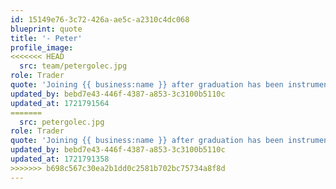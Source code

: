 ```yaml
---
id: 15149e76-3c72-426a-ae5c-a2310c4dc068
blueprint: quote
title: '- Peter'
profile_image:
<<<<<<< HEAD
  src: team/petergolec.jpg
role: Trader
quote: 'Joining {{ business:name }} after graduation has been instrumental in honing my skills and fostering personal growth, both professionally and personally. The transparent culture at {{ business:name }} highlights the collective dedication of every member, fostering an environment where each individual can unleash their full potential as part of a cohesive team.'
updated_by: bebd7e43-446f-4387-a853-3c3100b5110c
updated_at: 1721791564
=======
  src: petergolec.jpg
role: Trader
quote: 'Joining {{ business:name }} after graduation has been instrumental in honing my skills and fostering personal growth, both professionally and personally. The transparent culture at {{ business:name }} highlights the collective dedication of every member, fostering an environment where each individual can unleash their full potential as part of a cohesive team.'
updated_by: bebd7e43-446f-4387-a853-3c3100b5110c
updated_at: 1721791358
>>>>>>> b698c567c30ea2b1dd0c2581b702bc75734a8f8d
---
```

